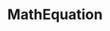 ---
title: MathEquation
redirect_to: https://ucfopen.github.io/Obojobo-Docs/releases/v3.4.0/developers/obo_nodes/math_equation
---